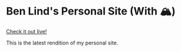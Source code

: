 # Ben Lind's Personal Site (With 🏔️)

[Check it out live!](https://benlind.com/)

This is the latest rendition of my personal site.
